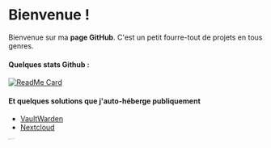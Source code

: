 # Bienvenue !

Bienvenue sur ma **page GitHub**.
C'est un petit fourre-tout de projets en tous genres.

#### Quelques stats Github : 

[![ReadMe Card](https://github-readme-stats.vercel.app/api?username=Michelbaie&count_private=true&show_icons=true)]()

#### Et quelques solutions que j'auto-héberge publiquement

* [VaultWarden](https://passpartout.creepercreep.fr)
* [Nextcloud](https://nextcloud.creepercreep.fr)


<img src="https://user-images.githubusercontent.com/39345534/122968671-1409c980-d38c-11eb-81a7-b4f11248e5c6.png" alt="DSC03449-min" style="zoom:10%;" />
